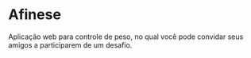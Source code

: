 # Afinese

Aplicação web para controle de peso, no qual você pode convidar seus amigos a participarem de um desafio. 
